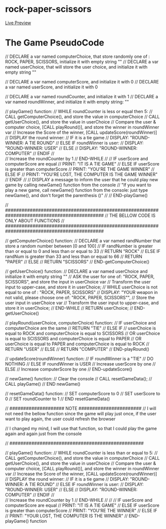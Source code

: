 # rock-paper-scissors
[Live Preview](https://youssef-el-atmani.github.io/rock-paper-scissors/)
# The Game PseudoCode
// DECLARE a var named computerChoice, that store randomly one of : ROCK, PAPER, SCISSORS,      initialize it with empty string ""
// DECLARE a var named userChoice, that will store the user choice, and                         initialize it with empty string ""

// DECLARE a var named computerScore, and initialize it with 0
// DECLARE a var named userScore,     and initialize it with 0

// DECLARE a var named roundCounter, and initialize it with 1
// DECLARE a var named roundWinner, and initialize it with empty string: ""

// playGame() function:
//      WHILE roundCounter is less or equal then 5:
//           CALL getComputerChoice(), and store the value in computerChoice
//           CALL getUserChoice(), and store the value in userChoice
//           Compare the user & computer choice, [CALL playRound()], and store the winner in roundWinner var
//           Increase the Score of the winner, [CALL updateScore(roundWinner)]
//           DISPLAY the round winner:
//                       IF it is a tie game
//                           DISPLAY: "ROUND-WINNER: A TIE ROUND"
//                       ELSE IF roundWinner is user:
//                           DISPLAY: "ROUND-WINNER: USER"
//                       ELSE
//                           DISPLAY: "ROUND-WINNER: COMPUTER"
//                       ENDIF
//      
//           Increase the roundCounter by 1
//      END-WHILE
// 
//      IF userScore and computerScore are equal
//      PRINT: "IT IS A TIE GAME"
//      ELSE IF userScore is greater than computerScore
//           PRINT: "YOU'RE THE GAME WINNER"
//      ELSE IF
//           PRINT: "YOU'RE LOST, THE COMPUTER IS THE GAME WINNER"
//      ENDIF
// 
//      DISPLAY a message to inform the user that he could play new game by calling newGame() function from the console
//              "If you want to play a new game, call newGame() function from the console: just type newGame(), and don't forget the parenthesis ()"
// 
// END-playGame()


// ############################################################################################
// THE BELLOW CODE IS ONLY ABOUT FUNCTIONS
// ############################################################################################

// getComputerChoice() function:
//      DECLARE a var named randNumber that store a random number between [0 and 100]
//      IF randNumber is greater than or equal to 0 and less than or equal to 33
//          RETURN "ROCK"
//      ELSE IF randNum is greater than 33 and less than or equal to 66
//          RETURN "PAPER"
//      ELSE
//          RETURN "SCISSORS"
// END-getComputerChoice()


// getUserChoice() function:
//      DECLARE a var named userChoice and initialize it with empty string ""
//      ASK the user for one of: "ROCK, PAPER, SCISSORS", and store the input in userChoice var
//      Transform the user input to upper-case, and store it in userChoice;
//      WHILE userChoice is not equal to one of : "ROCK, PAPER, SCISSORS"
//          DISPLAY: "YOUR weapon in not valid, please choose one of: "ROCK, PAPER, SCISSORS"",
//          Store the user input in userChoice var
//          Transform the user input to upper-case, and store it in userChoice;
//      END-WHILE
//      RETURN userChoice;
// END-getUserChoice()



// playRound(userChoice, computerChoice) function:
//      IF userChoice and computerChoice are the same
//          RETURN "TIE"
//      ELSE IF 
//          userChoice is equal to ROCK and computerChoice is equal to SCISSORS
//          OR userChoice is equal to SCISSORS and computerChoice is equal to PAPER
//          OR userChoice is equal to PAPER and computerChoice is equal to ROCK
//              RETURN "USER"
//      ELSE
//              RETURN "COMPUTER"
// END-playRound()


// updateScore(roundWinner) function:
//      IF roundWinner is a "TIE"
//          DO NOTHING
//      ELSE IF roundWinner is USER
//          Increase userScore by one
//      ELSE
//          Increase computerScore by one
// END-updateScore()

// newGame() function:
//      Clear the console
//      CALL resetGameData();
//      CALL playGame()
// END newGame()

// resetGameData() function:
//      SET computerScore to 0
//      SET userScore to 0
//      SET roundCounter to 1
// END resetGameData()












// #################### NOTE #######################
// I will not need the bellow function since the game will play just once, if the user want to play again, the user could refresh the browser

// I changed my mind, I will use that function, so that I could play the game again and again just from the console


// #################################################


// playGame() function:
//    WHILE roundCounter is less than or equal to 5:
//         CALL getComputerChoice(), and store the value in computerChoice
//         CALL getUserChoice(), and store the value in userChoice
//         Compare the user & computer choice, [CALL playRound()], and store the winner in roundWinner var
//         Increase the Score of the winner, [CALL updateScore(roundWinner)]
//         DISPLAY the round winner:
//                     IF it is a tie game
//                         DISPLAY: "ROUND-WINNER: A TIE ROUND"
//                     ELSE IF roundWinner is user:
//                         DISPLAY: "ROUND-WINNER: USER"
//                     ELSE
//                         DISPLAY: "ROUND-WINNER: COMPUTER"
//                     ENDIF
//    
//         Increase the roundCounter by 1
//    END-WHILE
// 
// 
//    IF userScore and computerScore are equal
//      PRINT: "IT IS A TIE GAME"
//    ELSE IF userScore is greater than computerScore
//      PRINT: "YOU'RE THE WINNER"
//    ELSE IF
//         PRINT: "YOUR LOST, THE COMPUTER IS THE WINNER"
// END-playGame() function
